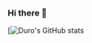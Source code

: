 ### Hi there 👋

[![Duro's GitHub stats](https://github-readme-stats.vercel.app/api?username=DuroGFX&theme=dark&show_icons=true)

